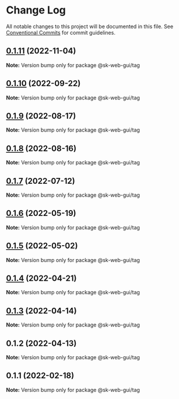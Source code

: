 # Change Log

All notable changes to this project will be documented in this file.
See [Conventional Commits](https://conventionalcommits.org) for commit guidelines.

## [0.1.11](https://github.com/Sundsvallskommun/web-shared-components/compare/@sk-web-gui/tag@0.1.10...@sk-web-gui/tag@0.1.11) (2022-11-04)

**Note:** Version bump only for package @sk-web-gui/tag

## [0.1.10](https://github.com/Sundsvallskommun/web-shared-components/compare/@sk-web-gui/tag@0.1.9...@sk-web-gui/tag@0.1.10) (2022-09-22)

**Note:** Version bump only for package @sk-web-gui/tag

## [0.1.9](https://github.com/Sundsvallskommun/web-shared-components/compare/@sk-web-gui/tag@0.1.8...@sk-web-gui/tag@0.1.9) (2022-08-17)

**Note:** Version bump only for package @sk-web-gui/tag

## [0.1.8](https://github.com/Sundsvallskommun/web-shared-components/compare/@sk-web-gui/tag@0.1.7...@sk-web-gui/tag@0.1.8) (2022-08-16)

**Note:** Version bump only for package @sk-web-gui/tag

## [0.1.7](https://github.com/Sundsvallskommun/web-shared-components/compare/@sk-web-gui/tag@0.1.6...@sk-web-gui/tag@0.1.7) (2022-07-12)

**Note:** Version bump only for package @sk-web-gui/tag

## [0.1.6](https://github.com/Sundsvallskommun/web-shared-components/compare/@sk-web-gui/tag@0.1.5...@sk-web-gui/tag@0.1.6) (2022-05-19)

**Note:** Version bump only for package @sk-web-gui/tag

## [0.1.5](https://github.com/Sundsvallskommun/web-shared-components/compare/@sk-web-gui/tag@0.1.4...@sk-web-gui/tag@0.1.5) (2022-05-02)

**Note:** Version bump only for package @sk-web-gui/tag

## [0.1.4](https://github.com/Sundsvallskommun/web-shared-components/compare/@sk-web-gui/tag@0.1.3...@sk-web-gui/tag@0.1.4) (2022-04-21)

**Note:** Version bump only for package @sk-web-gui/tag

## [0.1.3](https://github.com/Sundsvallskommun/web-shared-components/compare/@sk-web-gui/tag@0.1.2...@sk-web-gui/tag@0.1.3) (2022-04-14)

**Note:** Version bump only for package @sk-web-gui/tag

## 0.1.2 (2022-04-13)

**Note:** Version bump only for package @sk-web-gui/tag

## 0.1.1 (2022-02-18)

**Note:** Version bump only for package @sk-web-gui/tag
